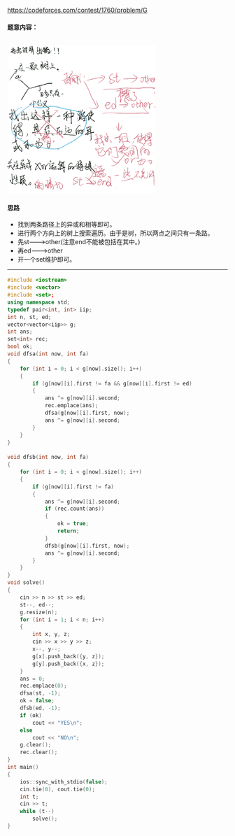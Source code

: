 https://codeforces.com/contest/1760/problem/G

#### 题意内容：

```txt
```

<img src="1282022.png" style="zoom:33%;" />

#### 思路

- 找到两条路径上的异或和相等即可。
- 进行两个方向上的树上搜索遍历。由于是树，所以两点之间只有一条路。
- 先st--->other(注意end不能被包括在其中。)
- 再ed--->other
- 开一个set维护即可。

---------

```cpp
#include <iostream>
#include <vector>
#include <set>;
using namespace std;
typedef pair<int, int> iip;
int n, st, ed;
vector<vector<iip>> g;
int ans;
set<int> rec;
bool ok;
void dfsa(int now, int fa)
{
    for (int i = 0; i < g[now].size(); i++)
    {
        if (g[now][i].first != fa && g[now][i].first != ed)
        {
            ans ^= g[now][i].second;
            rec.emplace(ans);
            dfsa(g[now][i].first, now);
            ans ^= g[now][i].second;
        }
    }
}

void dfsb(int now, int fa)
{
    for (int i = 0; i < g[now].size(); i++)
    {
        if (g[now][i].first != fa)
        {
            ans ^= g[now][i].second;
            if (rec.count(ans))
            {
                ok = true;
                return;
            }
            dfsb(g[now][i].first, now);
            ans ^= g[now][i].second;
        }
    }
}
void solve()
{
    cin >> n >> st >> ed;
    st--, ed--;
    g.resize(n);
    for (int i = 1; i < n; i++)
    {
        int x, y, z;
        cin >> x >> y >> z;
        x--, y--;
        g[x].push_back({y, z});
        g[y].push_back({x, z});
    }
    ans = 0;
    rec.emplace(0);
    dfsa(st, -1);
    ok = false;
    dfsb(ed, -1);
    if (ok)
        cout << "YES\n";
    else
        cout << "NO\n";
    g.clear();
    rec.clear();
}
int main()
{
    ios::sync_with_stdio(false);
    cin.tie(0), cout.tie(0);
    int t;
    cin >> t;
    while (t--)
        solve();
}
```





